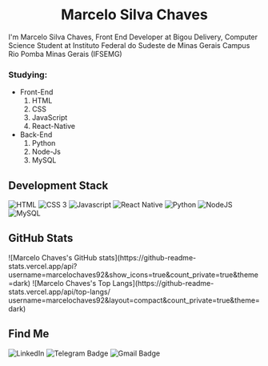   <div>
    <div align="center">
      <h1>
       Marcelo Silva Chaves
      </h1>
    </div>
     <div align="left">
      </h3>
      <p>I'm Marcelo Silva Chaves, Front End Developer at Bigou Delivery, Computer Science Student at Instituto Federal do Sudeste de Minas Gerais Campus Rio Pomba Minas Gerais (IFSEMG)</p>
    </div>
    <div>
        <h3>Studying:</h3>
        <ul>
            <li>
                Front-End
                <ol type="1">
                    <li>HTML</li> 
                    <li>CSS</li>
                    <li>JavaScript</li>
                    <li>React-Native</li>
                </ol>
            </li>
            <li>
                Back-End
                <ol type="1">
                    <li>Python</li> 
                    <li>Node-Js</li>
                    <li>MySQL</li>
                </ol>
            </li>
        </ul>
    </div>
    <div align="left">
      <h2>Development Stack</h2>
      <img src="https://img.icons8.com/nolan/64/html-5.png" title="HTML"  />
      <img src="https://img.icons8.com/color/48/000000/css3.png" title="CSS 3" />
      <img src="https://img.icons8.com/color/48/000000/javascript.png" title="Javascript" />
      <img src="https://img.icons8.com/color/48/000000/react-native.png" title="React Native" />
      <img src="https://img.icons8.com/color/48/000000/python.png" title="Python" />
      <img src="https://img.icons8.com/color/48/000000/nodejs.png" title="NodeJS" />
      <img src="https://img.icons8.com/metro/48/000000/mysql.png" title="MySQL" />
    </div>
    <h2> GitHub Stats </h2>
      ![Marcelo Chaves's GitHub stats](https://github-readme-stats.vercel.app/api?username=marcelochaves92&show_icons=true&count_private=true&theme=dark)
      ![Marcelo Chaves's Top Langs](https://github-readme-stats.vercel.app/api/top-langs/ username=marcelochaves92&layout=compact&count_private=true&theme=dark)
    <div align="left">
      <h2>Find Me</h2>
      <a href="https://www.linkedin.com/in/marcelochaves92/" target="_blank" style="text-decoration: none">
        <img src="https://camo.githubusercontent.com/0271c9f903c82d91b19ebd8458901d7c61ce1528/68747470733a2f2f696d672e736869656c64732e696f2f62616467652f4c696e6b6564496e2d2532333030373742352e7376673f267374796c653d666c61742d737175617265266c6f676f3d6c696e6b6564696e266c6f676f436f6c6f723d7768697465"
          alt="LinkedIn"
          data-canonical-src="https://img.shields.io/badge/LinkedIn-%230077B5.svg?&amp;style=flat-square&amp;logo=linkedin&amp;logoColor=white"
          style="max-width:100%;">
      </a>
      <a href="https://t.me/marcelochaves92" target="_blank" style="text-decoration: none">
        <img src="https://camo.githubusercontent.com/627a4a98478d460b2acca139a9b5e0face41aa4c/68747470733a2f2f696d672e736869656c64732e696f2f62616467652f2d54656c656772616d2d3163613066313f7374796c653d666c61742d737175617265266c6162656c436f6c6f723d316361306631266c6f676f3d74656c656772616d266c6f676f436f6c6f723d7768697465266c696e6b3d68747470733a2f2f742e6d652f6c75636173676462"
          alt="Telegram Badge"
          data-canonical-src="https://img.shields.io/badge/-Telegram-1ca0f1?style=flat-square&amp;labelColor=1ca0f1&amp;logo=telegram&amp;logoColor=white&amp;" style="
          max-width:100%;">
      </a>
      <a href="mailto:9marceli@gmail.com" target="_blank" style="text-decoration: none"><img       src="https://camo.githubusercontent.com/2ddaca6465df34255a9431f5ebb85ca440d06625/68747470733a2f2f696d672e736869656c64732e696f2f62616467652f2d476d61696c2d6331343433383f7374796c653d666c61742d737175617265266c6f676f3d476d61696c266c6f676f436f6c6f723d7768697465266c696e6b3d6d61696c746f3a6c75636173676462697474656e636f75727440676d61696c2e636f6d"
          alt="Gmail Badge"
          data-canonical-src="https://img.shields.io/badge/-Gmail-c14438?style=flat-square&amp;logo=Gmail&amp;logoColor=white&amp;" style="
          max-width:100%;">
      </a>
    </br>
  </div>
